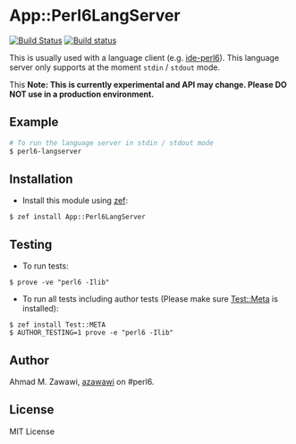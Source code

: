 # App::Perl6LangServer

 [![Build Status](https://travis-ci.org/azawawi/perl6-perl6langserver.svg?branch=master)](https://travis-ci.org/azawawi/perl6-perl6langserver) [![Build status](https://ci.appveyor.com/api/projects/status/github/azawawi/perl6-perl6langserver?svg=true)](https://ci.appveyor.com/project/azawawi/perl6-perl6langserver/branch/master)

This is usually used with a language client (e.g.
[ide-perl6](https://github.com/azawawi/ide-perl6)). This language server
only supports at the moment `stdin` / `stdout` mode.

This 
**Note: This is currently experimental and API may change. Please DO NOT use in
a production environment.**

## Example

```bash
# To run the language server in stdin / stdout mode
$ perl6-langserver
```

## Installation

- Install this module using [zef](https://github.com/ugexe/zef):

```
$ zef install App::Perl6LangServer
```

## Testing

- To run tests:
```
$ prove -ve "perl6 -Ilib"
```

- To run all tests including author tests (Please make sure
[Test::Meta](https://github.com/jonathanstowe/Test-META) is installed):
```
$ zef install Test::META
$ AUTHOR_TESTING=1 prove -e "perl6 -Ilib"
```

## Author

Ahmad M. Zawawi, [azawawi](https://github.com/azawawi/) on #perl6.

## License

MIT License

